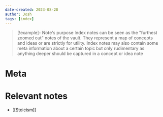 ```yaml
---
date-created: 2023-08-28
author: Josh
tags: [index]
---
```


> [!example]- Note's purpose
> Index notes can be seen as the "furthest zoomed out" notes of the vault. They represent a map of concepts and ideas or are strictly for utility. Index notes may also contain some meta information about a certain topic but only rudimentary as anything deeper should be captured in a concept or idea note
> 

# Meta 


# Relevant notes

- [[Stoicism]]